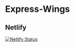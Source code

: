 # Express-Wings

## Netlify
[![Netlify Status](https://api.netlify.com/api/v1/badges/d5efa56e-fef6-4d48-920d-0c91b9ce8380/deploy-status)](https://app.netlify.com/sites/starbase-2022/deploys)
